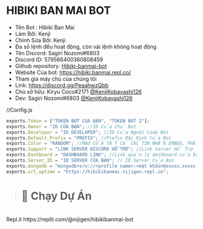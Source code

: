 # HIBIKI BAN MAI BOT
- Tên Bot : Hibiki Ban Mai
- Làm Bởi: Kenji
- Chỉnh Sửa Bởi: Kenji
- Đa số lệnh đều hoạt động, còn vài lệnh không hoạt động
- Tên Discord: Sagiri Nozomi#6803
- Discord ID: 579566400360808459
- Github repository: [Hibiki-banmai-bot](https://github.com/KenjiKobayashi126/Hibiki-banmai-bot)
- Website Của bot: https://hibiki.banmai.repl.co/
- Tham gia máy chủ của chúng tôi
- Link: https://discord.gg/PeaahwzQbb
- Chủ sở hữu: Kiryu Coco#2171 [@KenjiKobayashi126](https://github.com/KenjiKobayashi126)
- Dev: Sagiri Nozomi#6803 [@KenjiKobayashi126](https://github.com/KenjiKobayashi126)

//Config.js
```js
exports.Token = ["TOKEN BOT CỦA BẠN", "TOKEN BOT 2"];
exports.Owner = "ID CỦA BẠN"; //ID Của Chủ Bot
exports.Developer = "ID DEVELOPER"; //ID Của Người Code Bot
exports.Default_Prefix = "PREFIX"; //Prefix Mặc Định Của Bot
exports.Color = "RANDOM"; //MÀU CỦA TẤT CẢ CÁC TIN NHẮN EMBED, PHẢI VIẾT HOA TẤT CẢ (Ví Dụ: BLUE, RANDOM) Hoặc Mã Hex
exports.Support = "LINK SERVER DISCORD HỖ TRỢ"; //Link Server Hỗ Trợ
exports.Dashboard = "DASHBOARD LINK"; //Link quản lý dashboard của bạn
exports.Server_ID = "ID SERVER CỦA BẠN"; // ID Server Của Bạn
exports.mongodb = "mongodb+srv://<profile name>:<mật khẩu>@xxxxx.xxxxx.mongodb.net/HibikiBanmaiData?retryWrites=true&w=majority"; //Chỉ nhận link Mongo Dạng này!
exports.url_uptime = "https://hibikibanmai.nijigen.repl.co";
```

 </a>  

> # 💨 Chạy Dự Án

<br>
Repl.it https://replit.com/@nijigen/hibikibanmai-bot <br>
